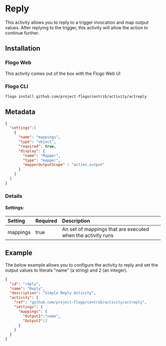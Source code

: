 <!--
title: Reply
weight: 4601
-->

# Reply
This activity allows you to reply to a trigger invocation and map output values. After replying to the trigger, this activity will allow the action to continue further.

## Installation
### Flogo Web
This activity comes out of the box with the Flogo Web UI
### Flogo CLI
```bash
flogo install github.com/project-flogo/contrib/activity/actreply
```

## Metadata
```json
{
  "settings":[
    {
      "name": "mappings",
      "type": "object",
      "required": true,
      "display": {
        "name": "Mapper",
        "type": "mapper",
        "mapperOutputScope" : "action.output"
      }
    }
  ]
}
```
### Details
#### Settings:
| Setting     | Required | Description |
|:------------|:---------|:------------|
| mappings    | true     | An set of mappings that are executed when the activity runs |

## Example
The below example allows you to configure the activity to reply and set the output values to literals "name" (a string) and 2 (an integer).

```json
{
  "id": "reply",
  "name": "Reply",
  "description": "Simple Reply Activity",
  "activity": {
    "ref": "github.com/project-flogo/contrib/activity/actreply",
    "settings": {
      "mappings": {
        "Output1":"name",
        "Output2":2
      }
    }
  }
}
```